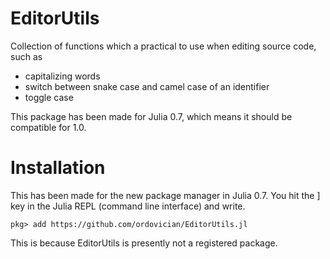# EditorUtils

Collection of functions which a practical to use when editing source code, such as
* capitalizing words
* switch between snake case and camel case of an identifier
* toggle case

This package has been made for Julia 0.7, which means it should be compatible for 1.0.

# Installation
This has been made for the new package manager in Julia 0.7. You hit the ] key in the Julia REPL (command line interface) and write.

    pkg> add https://github.com/ordovician/EditorUtils.jl

This is because EditorUtils is presently not a registered package.
